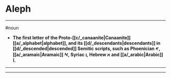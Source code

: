 # Aleph
---
#noun
- **The first letter of the Proto-[[c/_canaanite|Canaanite]] [[a/_alphabet|alphabet]], and its [[d/_descendants|descendants]] in [[d/_descended|descended]] Semitic scripts, such as Phoenician 𐤀, [[a/_aramaic|Aramaic]] 𐡀, Syriac ܐ, Hebrew א and [[a/_arabic|Arabic]] ا.**
---
---

